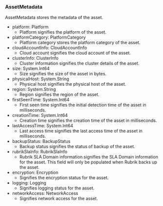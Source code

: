 ### AssetMetadata
AssetMetadata stores the metadata of the asset.

- platform: Platform
  - Platform signifies the platform of the asset.
- platformCategory: PlatformCategory
  - Platform category stores the platform category of the asset.
- cloudAccountInfo: CloudAccountInfo
  - Cloud account signifies the cloud account of the asset.
- clusterInfo: ClusterInfo
  - Cluster information signifies the cluster details of the asset.
- size: System.Int64
  - Size signifies the size of the asset in bytes.
- physicalHost: System.String
  - Physical host signifies the physical host of the asset.
- region: System.String
  - Region signifies the region of the asset.
- firstSeenTime: System.Int64
  - First seen time signifies the initial detection time of the asset in
 milliseconds.
- creationTime: System.Int64
  - Creation time signifies the creation time of the asset in milliseconds.
- lastAccessTime: System.Int64
  - Last access time signifies the last access time of the asset in
 milliseconds.
- backupStatus: BackupStatus
  - Backup status signifies the status of backup of the asset.
- rubrikSlaInfo: RubrikSlaInfo
  - Rubrik SLA Domain information signifies the SLA Domain information for
 the asset. This field will only be populated when Rubrik backs up the
 asset.
- encryption: Encryption
  - Signifies the encryption status for the asset.
- logging: Logging
  - Signifies logging status for the asset.
- networkAccess: NetworkAccess
  - Signifies network access for the asset.
